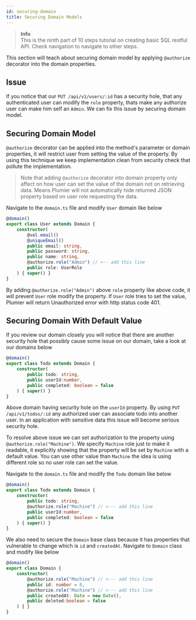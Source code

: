 ```yaml
---
id: securing-domain
title: Securing Domain Models
---
```


> **Info**  
> This is the ninth part of 10 steps tutorial on creating basic SQL restful API. Check navigation to navigate to other steps.

This section will teach about securing domain model by applying `@authorize` decorator into the domain properties.

## Issue 
If you notice that our `PUT /api/v1/users/:id` has a security hole, that any authenticated user can modify the `role` property, thats make any authorize user can make him self an `Admin`. We can fix this issue by securing domain model.

## Securing Domain Model
`@authorize` decorator can be applied into the method's parameter or domain properties, it will restrict user from setting the value of the property. By using this technique we keep implementation clean from security check that pollute the implementation.

> Note that adding `@authorize` decorator into domain property only affect on how user can set the value of the domain not on retrieving data. Means Plumier will not automatically hide returned JSON property based on user role requesting the data.

Navigate to the `domain.ts` file and modify `User` domain like below

```typescript
@domain()
export class User extends Domain {
    constructor(
        @val.email()
        @uniqueEmail()
        public email: string,
        public password: string,
        public name: string,
        @authorize.role("Admin") // <-- add this line
        public role: UserRole
    ) { super() }
}
```

By adding `@authorize.role("Admin")` above `role` property like above code, it will prevent `User`  role modify the property. If `User` role tries to set the value, Plumier will return Unauthorized error with http status code 401.

## Securing Domain With Default Value
If you review our domain closely you will notice that there are another security hole that possibly cause some issue on our domain, take a look at our domains below

```typescript
@domain()
export class Todo extends Domain {
    constructor(
        public todo: string,
        public userId:number,
        public completed: boolean = false
    ) { super() }
}
```

Above domain having security hole on the `userId` property. By using `PUT /api/v1/todos/:id` any authorized user can associate todo into another user. In an application with sensitive data this issue will become serious security hole.

To resolve above issue we can set authorization to the property using `@authorize.role("Machine")`. We specify `Machine` role just to make it readable, it explicitly showing that the property will be set by `Machine` with a default value. You can use other value than `Machine` the idea is using different role so no user role can set the value.

Navigate to the `domain.ts` file and modify the `Todo` domain like below

```typescript
@domain()
export class Todo extends Domain {
    constructor(
        public todo: string,
        @authorize.role("Machine") // <--- add this line
        public userId:number,
        public completed: boolean = false
    ) { super() }
}
```

We also need to secure the `Domain` base class because it has properties that vulnerable to change which is `id` and `createdAt`. Navigate to `Domain` class and modify like below

```typescript
@domain()
export class Domain {
    constructor(
        @authorize.role("Machine") // <--- add this line
        public id: number = 0,
        @authorize.role("Machine") // <--- add this line
        public createdAt: Date = new Date(),
        public deleted:boolean = false
    ) { }
}
```